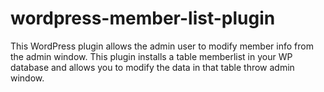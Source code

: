 # wordpress-member-list-plugin

This WordPress plugin allows the admin user to modify member info from the admin window. This plugin installs a table memberlist in your WP database and allows you to modify the data in that table throw admin window.
